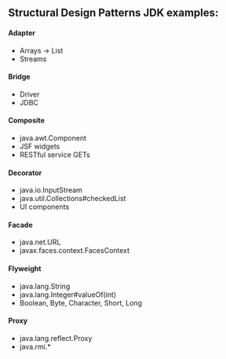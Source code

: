 ## Structural Design Patterns JDK examples:
#### Adapter
* Arrays -> List
* Streams 
#### Bridge 
* Driver
* JDBC
#### Composite
* java.awt.Component
* JSF widgets
* RESTful service GETs 
#### Decorator
* java.io.InputStream
* java.util.Collections#checkedList
* UI components
#### Facade
* java.net.URL
* javax.faces.context.FacesContext
#### Flyweight
* java.lang.String
* java.lang.Integer#valueOf(int)
* Boolean, Byte, Character, Short, Long
#### Proxy
* java.lang.reflect.Proxy
* java.rmi.*